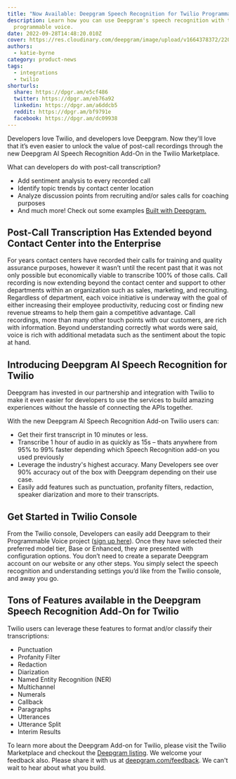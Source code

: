 ```yaml
---
title: "Now Available: Deepgram Speech Recognition for Twilio Programmable Voice"
description: Learn how you can use Deepgram's speech recognition with the Twilio
  programmable voice.
date: 2022-09-28T14:48:20.010Z
cover: https://res.cloudinary.com/deepgram/image/upload/v1664378372/2209-dg-twilio-announcement-featured-1200x630_lakqpx.png
authors:
  - katie-byrne
category: product-news
tags:
  - integrations
  - twilio
shorturls:
  share: https://dpgr.am/e5cf486
  twitter: https://dpgr.am/eb76a92
  linkedin: https://dpgr.am/a6ddcb5
  reddit: https://dpgr.am/bf9791e
  facebook: https://dpgr.am/dc09938
---
```

Developers love Twilio, and developers love Deepgram. Now they'll love that it’s even easier to unlock the value of post-call recordings through the new Deepgram AI Speech Recognition Add-On in the Twilio Marketplace.

What can developers do with post-call transcription?

* Add sentiment analysis to every recorded call
* Identify topic trends by contact center location
* Analyze discussion points from recruiting and/or sales calls for coaching purposes
* And much more! Check out some examples [Built with Deepgram.](http://deepgram.com/built-with-deepgram/) 

## Post-Call Transcription Has Extended beyond Contact Center into the Enterprise

For years contact centers have recorded their calls for training and quality assurance purposes, however it wasn’t until the recent past that it was not only possible but economically viable to transcribe 100% of those calls. Call recording is now extending beyond the contact center and support to other departments within an organization such as sales, marketing, and recruiting. Regardless of department, each voice initiative is underway with the goal of either increasing their employee productivity, reducing cost or finding new revenue streams to help them gain a competitive advantage. Call recordings, more than many other touch points with our customers, are rich with information. Beyond understanding correctly what words were said, voice is rich with additional metadata such as the sentiment about the topic at hand.

## Introducing Deepgram AI Speech Recognition for Twilio

Deepgram has invested in our partnership and integration with Twilio to make it even easier for developers to use the services to build amazing experiences without the hassle of connecting the APIs together. 

With the new Deepgram AI Speech Recognition Add-on Twilio users can:

* Get their first transcript in 10 minutes or less.
* Transcribe 1 hour of audio in as quickly as 15s – thats anywhere from 95% to 99% faster depending which Speech Recognition add-on you used previously
* Leverage the industry's highest accuracy. Many Developers see over 90% accuracy out of the box with Deepgram depending on their use case.
* Easily add features such as punctuation, profanity filters, redaction, speaker diarization and more to their transcripts.

## Get Started in Twilio Console

From the Twilio console, Developers can easily add Deepgram to their Programmable Voice project ([sign up here](https://console.twilio.com/us1/develop/add-ons/catalog?frameUrl=%2Fconsole%2Fadd-ons%2FXB0c5a7436735b94257335a1fd0e91a2ec%3Fx-target-region%3Dus1)). Once they have selected their preferred model tier, Base or Enhanced, they are presented with configuration options. You don’t need to create a separate Deepgram account on our website or any other steps. You simply select the speech recognition and understanding settings you’d like from the Twilio console, and away you go.

## Tons of Features available in the Deepgram Speech Recognition Add-On for Twilio

Twilio users can leverage these features to format and/or classify their transcriptions: 

* Punctuation
* Profanity Filter
* Redaction
* Diarization
* Named Entity Recognition (NER)
* Multichannel
* Numerals
* Callback
* Paragraphs
* Utterances
* Utterance Split
* Interim Results

To learn more about the Deepgram Add-on for Twilio, please visit the Twilio Marketplace and checkout the [Deepgram listing](https://console.twilio.com/us1/develop/add-ons/catalog?frameUrl=%2Fconsole%2Fadd-ons%2FXB0c5a7436735b94257335a1fd0e91a2ec%3Fx-target-region%3Dus1). We welcome your feedback also. Please share it with us at [deepgram.com/feedback](deepgram.com/feedback). We can't wait to hear about what you build.